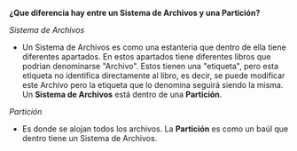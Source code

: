 **¿Que diferencia hay entre un Sistema de Archivos y una Partición?**


*Sistema de Archivos*

 -  Un Sistema de Archivos es como una estanteria que dentro de ella tiene diferentes apartados. En estos apartados tiene diferentes libros
  que podrian denominarse "Archivo". Estos tienen una "etiqueta", pero esta etiqueta no identifica directamente al libro, es decir, se 
  puede modificar este Archivo pero la etiqueta que lo denomina seguirá siendo la misma.
  Un **Sistema de Archivos** está dentro de una **Partición**.
  
  
*Partición*
  
 -  Es donde se alojan todos los archivos. La **Partición** es como un baúl que dentro tiene un Sistema de Archivos.
